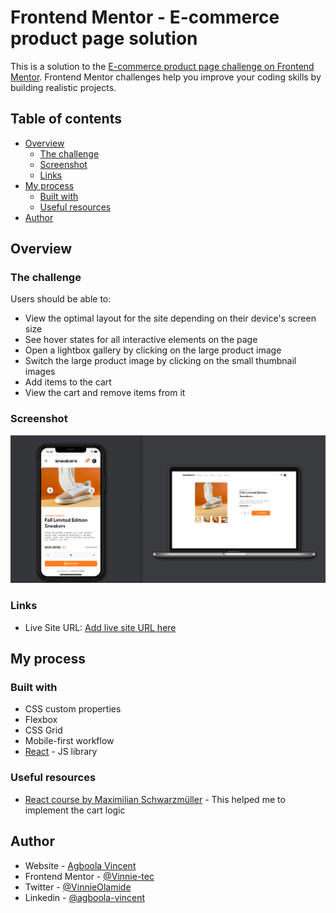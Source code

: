 # Frontend Mentor - E-commerce product page solution

This is a solution to the [E-commerce product page challenge on Frontend Mentor](https://www.frontendmentor.io/challenges/ecommerce-product-page-UPsZ9MJp6). Frontend Mentor challenges help you improve your coding skills by building realistic projects.

## Table of contents

- [Overview](#overview)
  - [The challenge](#the-challenge)
  - [Screenshot](#screenshot)
  - [Links](#links)
- [My process](#my-process)
  - [Built with](#built-with)
  - [Useful resources](#useful-resources)
- [Author](#author)

## Overview

### The challenge

Users should be able to:

- View the optimal layout for the site depending on their device's screen size
- See hover states for all interactive elements on the page
- Open a lightbox gallery by clicking on the large product image
- Switch the large product image by clicking on the small thumbnail images
- Add items to the cart
- View the cart and remove items from it

### Screenshot

![Screenshot](./public/design/Screenshot.png)

### Links

- Live Site URL: [Add live site URL here](https://your-live-site-url.com)

## My process

### Built with

- CSS custom properties
- Flexbox
- CSS Grid
- Mobile-first workflow
- [React](https://reactjs.org/) - JS library

### Useful resources

- [React course by Maximilian Schwarzmüller](https://www.udemy.com/course/react-the-complete-guide-incl-redux/?couponCode=D_0722) - This helped me to implement the cart logic

## Author

- Website - [Agboola Vincent](#)
- Frontend Mentor - [@Vinnie-tec](https://www.frontendmentor.io/profile/Vinnie-tec)
- Twitter - [@VinnieOlamide](https://www.twitter.com/vinnieOlamide)
- Linkedin - [@agboola-vincent](https://www.linkedin.com/in/agboola-vincent)
